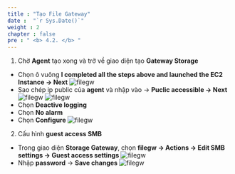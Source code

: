 ```yaml
---
title : "Tạo File Gateway"
date :  "`r Sys.Date()`" 
weight : 2 
chapter : false
pre : " <b> 4.2. </b> "
---
```




1. Chờ **Agent** tạo xong và trở về giao diện tạo **Gateway Storage**
* Chọn ô vuông **I completed all the steps above and launched the EC2 Instance -> Next**
![filegw](/images/4.filegw/4.2.1.png)
* Sao chép ip public của **agent** và nhập vào -> **Puclic accessible -> Next**
![filegw](/images/4.filegw/4.2.2.png)
![filegw](/images/4.filegw/4.2.3.png)
* Chọn **Deactive logging**
* Chọn **No alarm**
* Chọn **Configure**
![filegw](/images/4.filegw/4.2.4.png)
2. Cấu hình **guest access SMB**
* Trong giao diện **Storage Gateway**, chọn **filegw -> Actions -> Edit SMB settings -> Guest access settings**
![filegw](/images/4.filegw/4.2.5.png)
* Nhập **password** -> **Save changes**
![filegw](/images/4.filegw/4.2.6.png)

